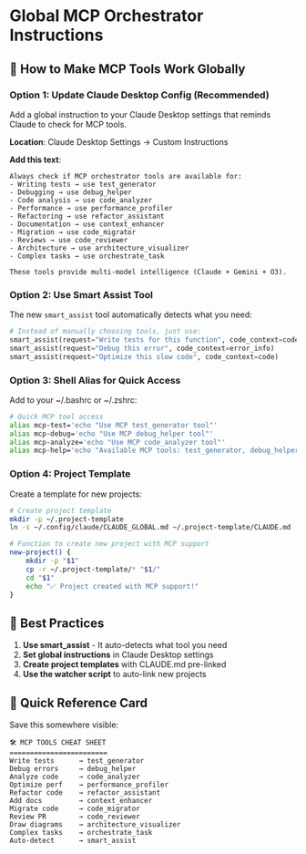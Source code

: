 # Global MCP Orchestrator Instructions

## 🎯 How to Make MCP Tools Work Globally

### Option 1: Update Claude Desktop Config (Recommended)

Add a global instruction to your Claude Desktop settings that reminds Claude to check for MCP tools.

**Location**: Claude Desktop Settings → Custom Instructions

**Add this text**:
```
Always check if MCP orchestrator tools are available for:
- Writing tests → use test_generator
- Debugging → use debug_helper  
- Code analysis → use code_analyzer
- Performance → use performance_profiler
- Refactoring → use refactor_assistant
- Documentation → use context_enhancer
- Migration → use code_migrator
- Reviews → use code_reviewer
- Architecture → use architecture_visualizer
- Complex tasks → use orchestrate_task

These tools provide multi-model intelligence (Claude + Gemini + O3).
```

### Option 2: Use Smart Assist Tool

The new `smart_assist` tool automatically detects what you need:

```python
# Instead of manually choosing tools, just use:
smart_assist(request="Write tests for this function", code_context=code)
smart_assist(request="Debug this error", code_context=error_info)
smart_assist(request="Optimize this slow code", code_context=code)
```

### Option 3: Shell Alias for Quick Access

Add to your ~/.bashrc or ~/.zshrc:

```bash
# Quick MCP tool access
alias mcp-test='echo "Use MCP test_generator tool"'
alias mcp-debug='echo "Use MCP debug_helper tool"'
alias mcp-analyze='echo "Use MCP code_analyzer tool"'
alias mcp-help='echo "Available MCP tools: test_generator, debug_helper, code_analyzer, performance_profiler, refactor_assistant, context_enhancer, code_migrator, architecture_visualizer, code_reviewer"'
```

### Option 4: Project Template

Create a template for new projects:

```bash
# Create project template
mkdir -p ~/.project-template
ln -s ~/.config/claude/CLAUDE_GLOBAL.md ~/.project-template/CLAUDE.md

# Function to create new project with MCP support
new-project() {
    mkdir -p "$1"
    cp -r ~/.project-template/* "$1/"
    cd "$1"
    echo "✅ Project created with MCP support!"
}
```

## 🚀 Best Practices

1. **Use smart_assist** - It auto-detects what tool you need
2. **Set global instructions** in Claude Desktop settings
3. **Create project templates** with CLAUDE.md pre-linked
4. **Use the watcher script** to auto-link new projects

## 📝 Quick Reference Card

Save this somewhere visible:

```
🛠️ MCP TOOLS CHEAT SHEET
========================
Write tests      → test_generator
Debug errors     → debug_helper
Analyze code     → code_analyzer
Optimize perf    → performance_profiler
Refactor code    → refactor_assistant
Add docs         → context_enhancer
Migrate code     → code_migrator
Review PR        → code_reviewer
Draw diagrams    → architecture_visualizer
Complex tasks    → orchestrate_task
Auto-detect      → smart_assist
```